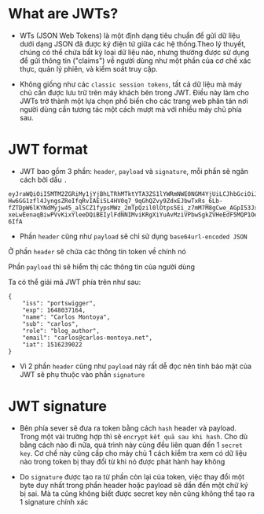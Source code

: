 # What are JWTs?

- WTs (JSON Web Tokens) là một định dạng tiêu chuẩn để gửi dữ liệu dưới dạng JSON đã được ký điện tử giữa các hệ thống.Theo lý thuyết, chúng có thể chứa bất kỳ loại dữ liệu nào, nhưng thường được sử dụng để gửi thông tin ("claims") về người dùng như một phần của cơ chế xác thực, quản lý phiên, và kiểm soát truy cập.

- Không giống như các `classic session tokens`, tất cả dữ liệu mà máy chủ cần được lưu trữ trên máy khách bên trong JWT. Điều này làm cho JWTs trở thành một lựa chọn phổ biến cho các trang web phân tán nơi người dùng cần tương tác một cách mượt mà với nhiều máy chủ phía sau.

# JWT format

- JWT bao gồm 3 phần: `header`, `payload` và `signature`, mỗi phần sẽ ngăn cách bởi dấu `.`

```console
eyJraWQiOiI5MTM2ZGRiMy1jYjBhLTRhMTktYTA3ZS1lYWRmNWE0NGM4YjUiLCJhbGciOiJSUzI1NiJ9.eyJpc3MiOiJwb3J0c3dpZ2dlciIsImV4cCI6MTY0ODAzNzE2NCwibmFtZSI6IkNhcmxvcyBNb250b3lhIiwic3ViIjoiY2FybG9zIiwicm9sZSI6ImJsb2dfYXV0aG9yIiwiZW1haWwiOiJjYXJsb3NAY2FybG9zLW1vbnRveWEubmV0IiwiaWF0IjoxNTE2MjM5MDIyfQ.SYZBPIBg2CRjXAJ8vCER0LA_ENjII1JakvNQoP-Hw6GG1zfl4JyngsZReIfqRvIAEi5L4HV0q7_9qGhQZvy9ZdxEJbwTxRs_6Lb-fZTDpW6lKYNdMyjw45_alSCZ1fypsMWz_2mTpQzil0lOtps5Ei_z7mM7M8gCwe_AGpI53JxduQOaB5HkT5gVrv9cKu9CsW5MS6ZbqYXpGyOG5ehoxqm8DL5tFYaW3lB50ELxi0KsuTKEbD0t5BCl0aCR2MBJWAbN-xeLwEenaqBiwPVvKixYleeDQiBEIylFdNNIMviKRgXiYuAvMziVPbwSgkZVHeEdF5MQP1Oe2Spac-6IfA
```

- Phần `header` cũng như `payload` sẽ chỉ sử dụng `base64url-encoded JSON`

Ở phần `header` sẽ chứa các thông tin token về chính nó

Phần `payload` thì sẽ hiểm thị các thông tin của người dùng

Ta có thể giải mã JWT phía trên như sau:

```console
{
    "iss": "portswigger",
    "exp": 1648037164,
    "name": "Carlos Montoya",
    "sub": "carlos",
    "role": "blog_author",
    "email": "carlos@carlos-montoya.net",
    "iat": 1516239022
}
```

- Vì 2 phần `header` cũng như `payload` này rất dễ đọc nên tính bảo mật của JWT sẽ phụ thuộc vào phần `signature`

# JWT signature

- Bên phía sever sẽ đưa ra token bằng cách `hash` header và payload. Trong một vài trường hợp thì sẽ `encrypt` `kết quả sau khi hash`. Cho dù bằng cách nào đi nữa, quá trình này cũng đều liên quan đến 1 `secret key`. Cơ chế này cũng cấp cho máy chủ 1 cách kiểm tra xem có dữ liệu nào trong token bị thay đổi từ khi nó được phát hành hay không

- Do `signature` được tạo ra từ phần còn lại của token, việc thay đổi một byte duy nhất trong phần header hoặc payload sẽ dần đến một chữ ký bị sai. Mà ta cũng không biết được secret key nên cũng không thể tạo ra 1 signature chính xác 


